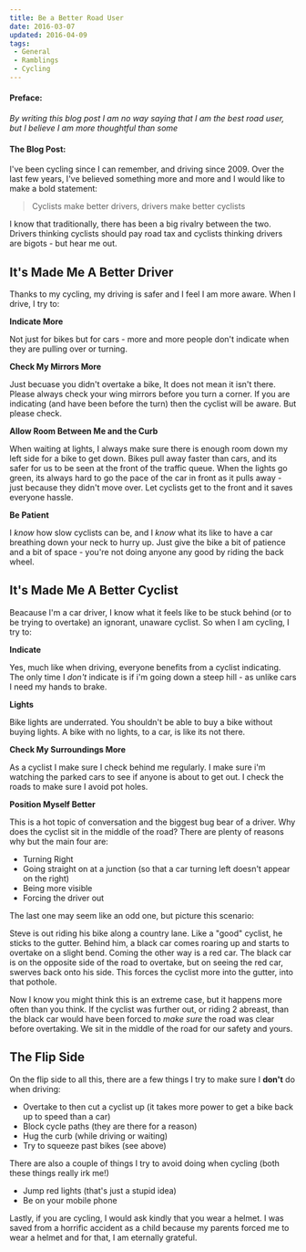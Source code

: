 ```yaml
---
title: Be a Better Road User
date: 2016-03-07
updated: 2016-04-09
tags:
 - General
 - Ramblings
 - Cycling
---
```


<h4>Preface:</h4>

<p><em>By writing this blog post I am no way saying that I am the best road user, but I believe I am more thoughtful than some</em></p>



<h4>The Blog Post:</h4>



<p>I've been cycling since I can remember, and driving since 2009. Over the last few years, I've believed something more and more and I would like to make a bold statement:</p>



<blockquote>
Cyclists make better drivers, drivers make better cyclists<br>
</blockquote>



<p>I know that traditionally, there has been a big rivalry between the two. Drivers thinking cyclists should pay road tax and cyclists thinking drivers are bigots - but hear me out.</p>



<h2>It's Made Me A Better Driver</h2>



<p>Thanks to my cycling, my driving is safer and I feel I am more aware. When I drive, I try to:</p>



<p><strong>Indicate More</strong></p>



<p>Not just for bikes but for cars - more and more people don't indicate when they are pulling over or turning.</p>



<p><strong>Check My Mirrors More</strong></p>



<p>Just becuase you didn't overtake a bike, It does not mean it isn't there. Please always check your wing mirrors before you turn a corner. If you are indicating (and have been before the turn) then the cyclist will be aware. But please check.</p>



<p><strong>Allow Room Between Me and the Curb</strong></p>



<p>When waiting at lights, I always make sure there is enough room down my left side for a bike to get down. Bikes pull away faster than cars, and its safer for us to be seen at the front of the traffic queue. When the lights go green, its always hard to go the pace of the car in front as it pulls away - just because they didn't move over. Let cyclists get to the front and it saves everyone hassle.</p>



<p><strong>Be Patient</strong></p>



<p>I <em>know</em> how slow cyclists can be, and I <em>know</em> what its like to have a car breathing down your neck to hurry up. Just give the bike a bit of patience and a bit of space - you're not doing anyone any good by riding the back wheel.</p>



<h2>It's Made Me A Better Cyclist</h2>



<p>Beacause I'm a car driver, I know what it feels like to be stuck behind (or to be trying to overtake) an ignorant, unaware cyclist. So when I am cycling, I try to:</p>



<p><strong>Indicate</strong></p>



<p>Yes, much like when driving, everyone benefits from a cyclist indicating. The only time I <em>don't</em> indicate is if i'm going down a steep hill - as unlike cars I need my hands to brake.</p>



<p><strong>Lights</strong></p>



<p>Bike lights are underrated. You shouldn't be able to buy a bike without buying lights. A bike with no lights, to a car, is like its not there.</p>



<p><strong>Check My Surroundings More</strong></p>



<p>As a cyclist I make sure I check behind me regularly. I make sure i'm watching the parked cars to see if anyone is about to get out. I check the roads to make sure I avoid pot holes. </p>



<p><strong>Position Myself Better</strong></p>



<p>This is a hot topic of conversation and the biggest bug bear of a driver. Why does the cyclist sit in the middle of the road? There are plenty of reasons why but the main four are:</p>



<ul>
<li>Turning Right</li>
<li>Going straight on at a junction (so that a car turning left doesn't appear on the right)</li>
<li>Being more visible</li>
<li>Forcing the driver out</li>
</ul>



<p>The last one may seem like an odd one, but picture this scenario:</p>



<p>Steve is out riding his bike along a country lane. Like a "good" cyclist, he sticks to the gutter. Behind him, a black car comes roaring up and starts to overtake on a slight bend. Coming the other way is a red car. The black car is on the opposite side of the road to overtake, but on seeing the red car, swerves back onto his side. This forces the cyclist more into the gutter, into that pothole.</p>



<p>Now I know you might think this is an extreme case, but it happens more often than you think. If the cyclist was further out, or riding 2 abreast, than the black car would have been forced to <em>make sure</em> the road was clear before overtaking. We sit in the middle of the road for our safety and yours.</p>



<h2>The Flip Side</h2>



<p>On the flip side to all this, there are a few things I try to make sure I <strong>don't</strong> do when driving:</p>



<ul>
<li>Overtake to then cut a cyclist up (it takes more power to get a bike back up to speed than a car)</li>
<li>Block cycle paths (they are there for a reason)</li>
<li>Hug the curb (while driving or waiting)</li>
<li>Try to squeeze past bikes (see above)</li>
</ul>



<p>There are also a couple of things I try to avoid doing when cycling (both these things really irk me!)</p>



<ul>
<li>Jump red lights (that's just a stupid idea)</li>
<li>Be on your mobile phone</li>
</ul>



<p>Lastly, if you are cycling, I would ask kindly that you wear a helmet. I was saved from a horrific accident as a child because my parents forced me to wear a helmet and for that, I am eternally grateful.</p>